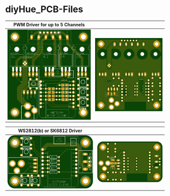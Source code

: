 # diyHue_PCB-Files

| PWM Driver for up to 5 Channels |  |
|----------------------------------------------------------------------------------------------------------------------|----------------------------------------------------------------------------------------------------------------------|
| ![5-Channel-PWM-top](https://raw.githubusercontent.com/Nikfinn99/diyHue_PCB-Files/master/images/5channelpwm-top.png) | ![5-Channel-PWM-bot](https://raw.githubusercontent.com/Nikfinn99/diyHue_PCB-Files/master/images/5channelpwm-bot.png) |



| WS2812(b) or SK6812 Driver |  |
|-----------------------------------------------------------------------------------------------------------|-----------------------------------------------------------------------------------------------------------|
| ![WS2812-top](https://raw.githubusercontent.com/Nikfinn99/diyHue_PCB-Files/master/images/ws2812b-top.png) | ![WS2812-bot](https://raw.githubusercontent.com/Nikfinn99/diyHue_PCB-Files/master/images/ws2812b-bot.png) |
